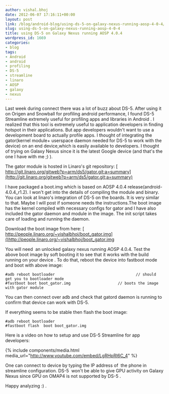 ```yaml
---
author: vishal.bhoj
date: 2012-06-07 17:16:11+00:00
layout: post
link: /blog/android-blog/using-ds-5-on-galaxy-nexus-running-aosp-4-0-4/
slug: using-ds-5-on-galaxy-nexus-running-aosp-4-0-4
title: using DS-5 on Galaxy Nexus running AOSP 4.0.4
wordpress_id: 1669
categories:
- blog
tags:
- Android
- android
- profiling
- DS-5
- streamline
- linaro
- AOSP
- galaxy
- nexus
---
```


Last week during connect there was a lot of buzz about DS-5. After using it on Origen and Snowball for profiling android performance, I found DS-5 Streamline extremely useful for profiling apps and libraries in Android . I realized that this tool is extremely useful to application developers in finding hotspot in their applications. But app developers wouldn't want to use a development board to actually profile apps. I thought of integrating the gator(kernel module+ userspace daemon needed for DS-5 to work with the device) on an end device,which is easily available to developers. I thought of trying on Galaxy Nexus since it is the latest Google device (and that's the one I have with me ;) ).

The gator module is hosted in Linaro's git repository:
[ http://git.linaro.org/gitweb?p=arm/ds5/gator.git;a=summary](http://git.linaro.org/gitweb?p=arm/ds5/gator.git;a=summary)

I have packaged a boot.img which is based on AOSP 4.0.4 release(android-4.0.4_r1.2). I won't get into the details of compiling the module and binary.  You can look at linaro's integration of DS-5 on the boards. It is very similar to that. Maybe I will post if someone needs the instructions.The boot image has the kernel compiled with necessary configs for gator and I have also included the gator daemon and module in the image. The init script takes care of loading and running the daemon.

Download the boot image from here:
[ http://people.linaro.org/~vishalbhoj/boot_gator.img]()http://people.linaro.org/~vishalbhoj/boot_gator.img

You will need  an unlocked galaxy nexus running AOSP 4.0.4.
Test the above boot image by soft booting it to see that it works with the build running on your device . To do that, reboot the device into fastboot mode and boot with above image:

```
#adb reboot bootloader                                    // should get you to bootloader mode
#fastboot boot boot_gator.img                     // boots the image with gator module

```

You can then connect over adb and check that gatord daemon is running to confirm that device can work with DS-5.

If everything seems to be stable then flash the boot image:

```
#adb reboot bootloader
#fastboot flash  boot boot_gator.img
```

Here is a video on how to setup and use DS-5 Streamline for app developers:

{% include components/media.html media_url="http://www.youtube.com/embed/LgRHpRI6C_4" %}

One can connect to device by typing the IP address of  the phone in streamline configuration. DS-5  won't be able to give GPU activity on Galaxy Nexus since GPU on OMAP4 is not supported by DS-5 .

Happy analyzing :) .
